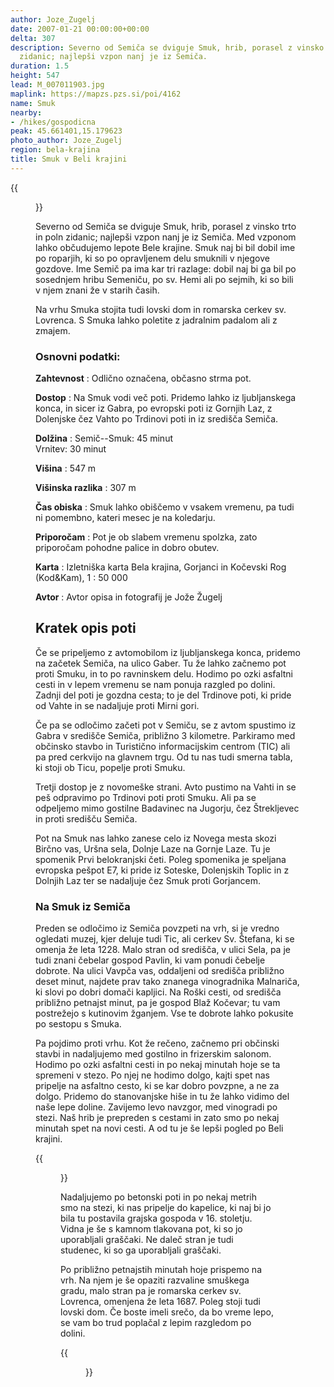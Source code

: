```yaml
---
author: Joze_Zugelj
date: 2007-01-21 00:00:00+00:00
delta: 307
description: Severno od Semiča se dviguje Smuk, hrib, porasel z vinsko trto in poln
  zidanic; najlepši vzpon nanj je iz Semiča.
duration: 1.5
height: 547
lead: M_007011903.jpg
maplink: https://mapzs.pzs.si/poi/4162
name: Smuk
nearby:
- /hikes/gospodicna
peak: 45.661401,15.179623
photo_author: Joze_Zugelj
region: bela-krajina
title: Smuk v Beli krajini
---
```

{{<figure src="M_007011903.jpg">}}

Severno od Semiča se dviguje Smuk, hrib, porasel z vinsko trto in poln zidanic; najlepši vzpon nanj je iz Semiča. Med vzponom lahko občudujemo lepote Bele krajine. Smuk naj bi bil dobil ime po roparjih, ki so po opravljenem delu smuknili v njegove gozdove. Ime Semič pa ima kar tri razlage: dobil naj bi ga bil po sosednjem hribu Semeniču, po sv. Hemi ali po sejmih, ki so bili v njem znani že v starih časih.

Na vrhu Smuka stojita tudi lovski dom in romarska cerkev sv. Lovrenca. S Smuka lahko poletite z jadralnim padalom ali z zmajem.

### Osnovni podatki:         

**Zahtevnost**
:   Odlično označena, občasno strma pot.

**Dostop**
:   Na Smuk vodi več poti. Pridemo lahko iz ljubljanskega konca, in sicer iz Gabra, po evropski poti iz Gornjih Laz, z Dolenjske čez Vahto po Trdinovi poti in iz središča Semiča.

**Dolžina**
:   Semič--Smuk: 45 minut\
    Vrnitev: 30 minut

**Višina**
:   547 m

**Višinska razlika**
:   307 m

**Čas obiska**
:   Smuk lahko obiščemo v vsakem vremenu, pa tudi ni pomembno, kateri mesec je na koledarju.

**Priporočam**
:   Pot je ob slabem vremenu spolzka, zato priporočam pohodne palice in dobro obutev.

**Karta**
:   Izletniška karta Bela krajina, Gorjanci in Kočevski Rog (Kod&Kam), 1 : 50 000

**Avtor**
:   Avtor opisa in fotografij je Jože Žugelj

Kratek opis poti
----------------

Če se pripeljemo z avtomobilom iz ljubljanskega konca, pridemo na začetek Semiča, na ulico Gaber. Tu že lahko začnemo pot proti Smuku, in to po ravninskem delu. Hodimo po ozki asfaltni cesti in v lepem vremenu se nam ponuja razgled po dolini. Zadnji del poti je gozdna cesta; to je del Trdinove poti, ki pride od Vahte in se nadaljuje proti Mirni gori.

Če pa se odločimo začeti pot v Semiču, se z avtom spustimo iz Gabra v središče Semiča, približno 3 kilometre. Parkiramo med občinsko stavbo in Turistično informacijskim centrom (TIC) ali pa pred cerkvijo na glavnem trgu. Od tu nas tudi smerna tabla, ki stoji ob Ticu, popelje proti Smuku.

Tretji dostop je z novomeške strani. Avto pustimo na Vahti in se peš odpravimo po Trdinovi poti proti Smuku. Ali pa se odpeljemo mimo gostilne Badavinec na Jugorju, čez Štrekljevec in proti središču Semiča.

Pot na Smuk nas lahko zanese celo iz Novega mesta skozi Birčno vas, Uršna sela, Dolnje Laze na Gornje Laze. Tu je spomenik Prvi belokranjski četi. Poleg spomenika je speljana evropska pešpot E7, ki pride iz Soteske, Dolenjskih Toplic in z Dolnjih Laz ter se nadaljuje čez Smuk proti Gorjancem.

### Na Smuk iz Semiča

Preden se odločimo iz Semiča povzpeti na vrh, si je vredno ogledati muzej, kjer deluje tudi Tic, ali cerkev Sv. Štefana, ki se omenja že leta 1228. Malo stran od središča, v ulici Sela, pa je tudi znani čebelar gospod Pavlin, ki vam ponudi čebelje dobrote. Na ulici Vavpča vas, oddaljeni od središča približno deset minut, najdete prav tako znanega vinogradnika Malnariča, ki slovi po dobri domači kapljici. Na Roški cesti, od središča približno petnajst minut, pa je gospod Blaž Kočevar; tu vam postrežejo s kutinovim žganjem. Vse te dobrote lahko pokusite po sestopu s Smuka.

Pa pojdimo proti vrhu. Kot že rečeno, začnemo pri občinski stavbi in nadaljujemo med gostilno in frizerskim salonom. Hodimo po ozki asfaltni cesti in po nekaj minutah hoje se ta spremeni v stezo. Po njej ne hodimo dolgo, kajti spet nas  pripelje na asfaltno cesto, ki se kar dobro povzpne, a ne za dolgo. Pridemo do stanovanjske hiše in tu že lahko vidimo del naše lepe doline. Zavijemo levo navzgor, med vinogradi po stezi. Naš hrib je prepreden s cestami in zato smo po nekaj minutah spet na novi cesti. A od tu je še lepši pogled po Beli krajini. 

{{<figure src="M_007011901.jpg">}}

Nadaljujemo po betonski poti in po nekaj metrih smo na stezi, ki nas pripelje do kapelice, ki naj bi jo bila tu postavila grajska gospoda v 16. stoletju. Vidna je še s kamnom tlakovana pot, ki so jo uporabljali graščaki. Ne daleč stran je tudi studenec, ki so ga uporabljali graščaki.

Po približno petnajstih minutah hoje prispemo na vrh. Na njem je še opaziti razvaline smuškega gradu, malo stran pa je romarska cerkev sv. Lovrenca, omenjena že leta 1687. Poleg stoji tudi lovski dom. Če boste imeli srečo, da bo vreme lepo, se vam bo trud poplačal z lepim razgledom po dolini.

{{<figure src="M_007011902.jpg">}}
